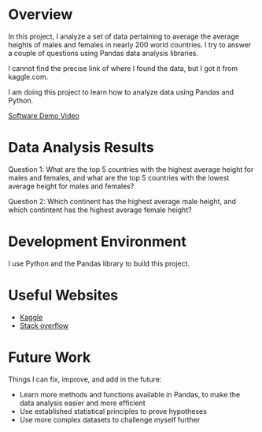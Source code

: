 # Overview

In this project, I analyze a set of data pertaining to average the average 
heights of males and females in nearly 200 world countries. I try to 
answer a couple of questions using Pandas data analysis libraries.

I cannot find the precise link of where I found the data, but I got it from kaggle.com.

I am doing this project to learn how to analyze data using Pandas and Python.

[Software Demo Video](https://youtu.be/NRB4vVnzn80)

# Data Analysis Results

Question 1: What are the top 5 countries with the highest average height
             for males and females, and what are the top 5 countries
             with the lowest average height for males and females?

Question 2: Which continent has the highest average male height,
            and which contintent has the highest average female
            height?

# Development Environment

I use Python and the Pandas library to build this project.

# Useful Websites

* [Kaggle](https://www.kaggle.com/datasets)
* [Stack overflow](https://stackoverflow.com/)

# Future Work

Things I can fix, improve, and add in the future:
* Learn more methods and functions available in Pandas, to make 
  the data analysis easier and more efficient
* Use established statistical principles to prove hypotheses
* Use more complex datasets to challenge myself further
